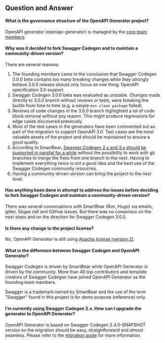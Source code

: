 ## Question and Answer

#### What is the governance structure of the OpenAPI Generator project?

OpenAPI generator (openapi-generator) is managed by the [core team members](../README.md#openapi-generator-core-team).


#### Why was it decided to fork Swagger Codegen and to maintain a community-driven version?

There are several reasons:

1. The founding members came to the conclusion that Swagger Codegen 3.0.0 beta contains too many breaking changes while they strongly believe 3.0.0 release should only focus on one thing: OpenAPI specification 3.0 support.
1. Swagger Codegen 3.0.0 beta was evaluated as unstable. Changes made directly to 3.0.0 branch without reviews or tests, were breaking the builds from time to time (e.g. a simple `mvn clean package` failed).
1. Reviews of code changes in the 3.0.0 branch highlighted a lot of code block removal without any reason. This might produce regressions for edge cases discovered previously.
1. Most of the test cases in the generators have been commented out as part of the migration to support OpenAPI 3.0. Test cases are the most valuable assets of the project and should be maintained to ensure a good quality.
1. According to SmartBear, [Swagger Codegen 2.x and 3.x should be supported in parallel for a while](https://github.com/swagger-api/swagger-codegen/issues/7754#issuecomment-375039048) without the possibility to work with git branches to merge the fixes from one branch to the next. Having to implement everything twice is not a good idea and the best use of the Swagger Codegen community resources.
1. Having a community-driven version can bring the project to the next level.

#### Has anything been done in attempt to address the issues before deciding to fork Swagger Codegen and maintain a community-driven version?

There was several conversations with SmartBear (Ron, Hugo) via emails, gitter, Skype call and GitHub issues.
But there was no consensus on the next steps and on the direction for Swagger Codegen 3.0.0.

#### Is there any change to the project license?

No, OpenAPI Generator is still using [Apache license (version 2)](https://www.apache.org/licenses/LICENSE-2.0).

#### What is the difference between Swagger Codegen and OpenAPI Generator?

Swagger Codegen is driven by SmartBear while OpenAPI Generator is driven by the community. More than 40 top contributors and template creators of Swagger Codegen have joined OpenAPI Generator as the founding team members.

Swagger is a trademark owned by SmartBear and the use of the term "Swagger" found in this project is for demo purpose (reference) only.

#### I’m currently using Swagger Codegen 2.x. How can I upgrade the generator to OpenAPI Generator?

OpenAPI Generator is based on Swagger Codegen 2.4.0-SNAPSHOT version so the migration should be easy, straightforward and almost seamless. Please refer to the [migration guide](migration-from-swagger-codegen.md) for more information. 

